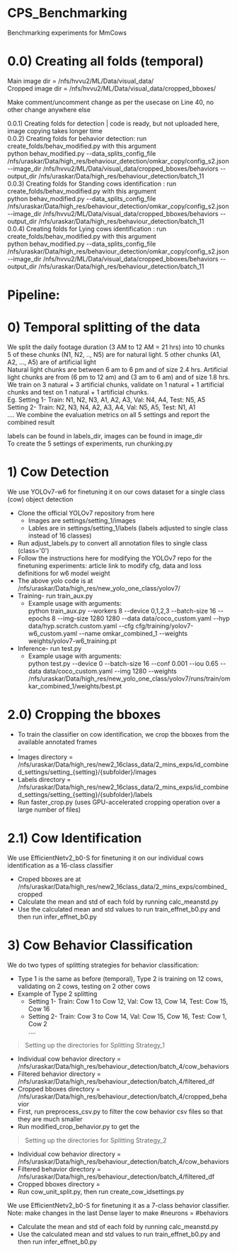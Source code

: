 # CPS_Benchmarking
Benchmarking experiments for MmCows

# 0.0) Creating all folds (temporal)
Main image dir = /nfs/hvvu2/ML/Data/visual_data/<br>
Cropped image dir = /nfs/hvvu2/ML/Data/visual_data/cropped_bboxes/<br>

Make comment/uncomment change as per the usecase on Line 40, no other change anywhere else <br>

0.0.1) Creating folds for detection | code is ready, but not uploaded here, image copying takes longer time <br>
0.0.2) Creating folds for behavior detection: run create_folds/behav_modified.py with this argument <br>
python behav_modified.py --data_splits_config_file /nfs/uraskar/Data/high_res/behaviour_detection/omkar_copy/config_s2.json --image_dir /nfs/hvvu2/ML/Data/visual_data/cropped_bboxes/behaviors --output_dir /nfs/uraskar/Data/high_res/behaviour_detection/batch_11 <br>
0.0.3) Creating folds for Standing cows identification : run create_folds/behav_modified.py with this argument<br>
python behav_modified.py --data_splits_config_file /nfs/uraskar/Data/high_res/behaviour_detection/omkar_copy/config_s2.json --image_dir /nfs/hvvu2/ML/Data/visual_data/cropped_bboxes/behaviors --output_dir /nfs/uraskar/Data/high_res/behaviour_detection/batch_11<br>
0.0.4) Creating folds for Lying cows identification : run create_folds/behav_modified.py with this argument<br>
python behav_modified.py --data_splits_config_file /nfs/uraskar/Data/high_res/behaviour_detection/omkar_copy/config_s2.json --image_dir /nfs/hvvu2/ML/Data/visual_data/cropped_bboxes/behaviors --output_dir /nfs/uraskar/Data/high_res/behaviour_detection/batch_11<br>

# Pipeline:

# 0) Temporal splitting of the data
We split the daily footage duration (3 AM to 12 AM = 21 hrs) into 10 chunks <br> 
5 of these chunks (N1, N2, .., N5) are for natural light. 5 other chunks (A1, A2, ..., A5) are of artificial light <br>
Natural light chunks are between 6 am to 6 pm and of size 2.4 hrs. Artificial light chunks are from (6 pm to 12 am) and (3 am to 6 am) and of size 1.8 hrs. <br>
We train on 3 natural + 3 artificial chunks, validate on 1 natural + 1 artificial chunks and test on 1 natural + 1 artificial chunks. <br>
Eg. Setting 1- Train: N1, N2, N3, A1, A2, A3, Val: N4, A4, Test: N5, A5 <br>
Setting 2- Train: N2, N3, N4, A2, A3, A4, Val: N5, A5, Test: N1, A1 <br>
....
We combine the evaluation metrics on all 5 settings and report the combined result <br>

labels can be found in labels_dir, images can be found in image_dir <br>
To create the 5 settings of experiments, run chunking.py <br>

# 1) Cow Detection
We use YOLOv7-w6 for finetuning it on our cows dataset for a single class (cow) object detection <br>
- Clone the official YOLOv7 repository from here <br>
  - Images are settings/setting_1/images  <br>
  - Lables are in settings/setting_1/labels (labels adjusted to single class instead of 16 classes) <br>
- Run adjust_labels.py to convert all annotation files to single class (class='0') <br>
- Follow the instructions here for modifying the YOLOv7 repo for the finetuning experiments: article link to modify cfg, data and loss definitions for w6 model weight <br>
- The above yolo code is at /nfs/uraskar/Data/high_res/new_yolo_one_class/yolov7/<br>
- Training- run train_aux.py <br>
  - Example usage with arguments: <br>
  python train_aux.py --workers 8 --device 0,1,2,3 --batch-size 16 --epochs 8 --img-size 1280 1280 --data data/coco_custom.yaml --hyp data/hyp.scratch.custom.yaml --cfg cfg/training/yolov7-w6_custom.yaml --name omkar_combined_1 --weights weights/yolov7-w6_training.pt
- Inference- run test.py <br>
  - Example usage with arguments: <br>
  python test.py --device 0 --batch-size 16 --conf 0.001 --iou 0.65 --data data/coco_custom.yaml --img 1280 --weights /nfs/uraskar/Data/high_res/new_yolo_one_class/yolov7/runs/train/omkar_combined_1/weights/best.pt

# 2.0) Cropping the bboxes
- To train the classifier on cow identification, we crop the bboxes from the available annotated frames <br>- 
- Images directory = /nfs/uraskar/Data/high_res/new2_16class_data/2_mins_exps/id_combined_settings/setting_{setting}/{subfolder}/images<br>
- Labels directory = /nfs/uraskar/Data/high_res/new2_16class_data/2_mins_exps/id_combined_settings/setting_{setting}/{subfolder}/labels<br>
- Run faster_crop.py (uses GPU-accelerated cropping operation over a large number of files)

# 2.1) Cow Identification
We use EfficientNetv2_b0-S for finetuning it on our individual cows identification as a 16-class classifier <br>
- Croped bboxes are at /nfs/uraskar/Data/high_res/new2_16class_data/2_mins_exps/combined_cropped
- Calculate the mean and std of each fold by running calc_meanstd.py <br>
- Use the calculated mean and std values to run train_effnet_b0.py and then run infer_effnet_b0.py <br>


# 3) Cow Behavior Classification

We do two types of splitting strategies for behavior classification:  <br>
- Type 1 is the same as before (temporal), Type 2 is training on 12 cows, validating on 2 cows, testing on 2 other cows <br>
- Example of Type 2 splitting
  - Setting 1- Train: Cow 1 to Cow 12, Val: Cow 13, Cow 14, Test: Cow 15, Cow 16 <br>
  - Setting 2- Train: Cow 3 to Cow 14, Val: Cow 15, Cow 16, Test: Cow 1, Cow 2 <br>
....

> Setting up the directories for Splitting Strategy_1 <br>
- Individual cow behavior directory = /nfs/uraskar/Data/high_res/behaviour_detection/batch_4/cow_behaviors                  <br>
- Filtered behavior directory = /nfs/uraskar/Data/high_res/behaviour_detection/batch_4/filtered_df                   <br>
- Cropped bboxes directory = /nfs/uraskar/Data/high_res/behaviour_detection/batch_4/cropped_behavior                    <br>
- First, run preprocess_csv.py to filter the cow behavior csv files so that they are much smaller <br>
- Run modified_crop_behavior.py to get the <br>

> Setting up the directories for Splitting Strategy_2  <br>
- Individual cow behavior directory = /nfs/uraskar/Data/high_res/behaviour_detection/batch_4/cow_behaviors                   <br>
- Filtered behavior directory = /nfs/uraskar/Data/high_res/behaviour_detection/batch_4/filtered_df                         <br>
- Cropped bboxes directory =                             <br> 
- Run cow_unit_split.py, then run create_cow_idsettings.py <br>

We use EfficientNetv2_b0-S for finetuning it as a 7-class behavior classifier. Note: make changes in the last Dense layer to make #neurons = #behaviors <br>
- Calculate the mean and std of each fold by running calc_meanstd.py <br>
- Use the calculated mean and std values to run train_effnet_b0.py and then run infer_effnet_b0.py <br>
